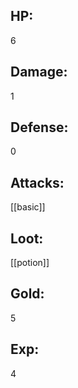 ## HP:
6

## Damage:
1

## Defense:
0

## Attacks:
[[basic]]

## Loot:
[[potion]]

## Gold:
5

## Exp:
4